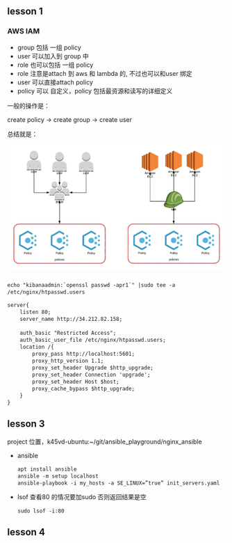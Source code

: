 ## lesson 1

### AWS IAM

- group 包括 一组 policy 
- user 可以加入到 group 中
- role 也可以包括 一组 policy
- role 注意是attach 到 aws 和 lambda 的, 不过也可以和user 绑定
- user 可以直接attach policy
- policy 可以 自定义，policy 包括最资源和读写的详细定义

一般的操作是：

create policy -> create group -> create user

总结就是：

![](pictures/iam.png)

### 
```
echo "kibanaadmin:`openssl passwd -apr1`" |sudo tee -a  /etc/nginx/htpasswd.users
```
```
server{
	listen 80;
	server_name http://34.212.82.158;
	
	auth_basic "Restricted Access";
	auth_basic_user_file /etc/nginx/htpasswd.users;
	location /{
		proxy_pass http://localhost:5601;
		proxy_http_version 1.1;
		proxy_set_header Upgrade $http_upgrade;
		proxy_set_header Connection 'upgrade';
		proxy_set_header Host $host;
		proxy_cache_bypass $http_upgrade;
	}
}
```


## lesson 3


project 位置，k45vd-ubuntu:~/git/ansible_playground/nginx_ansible

* ansible
	```
	apt install ansible
	ansible -m setup localhost
	ansible-playbook -i my_hosts -a SE_LINUX=”true” init_servers.yaml
	```
* lsof 查看80 的情况要加sudo 否则返回结果是空
	```
	sudo lsof -i:80
	```

## lesson 4

